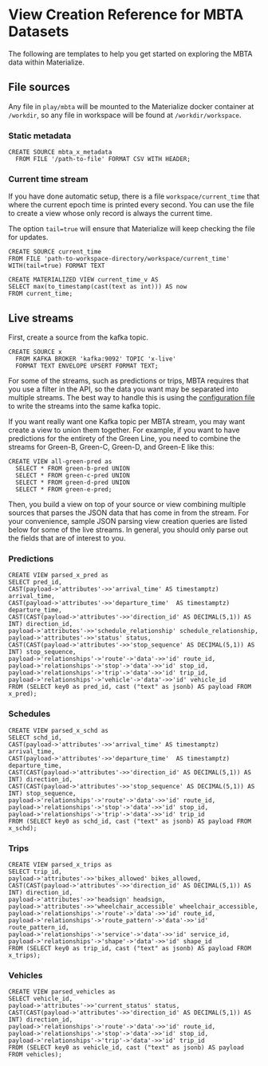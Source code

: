 # View Creation Reference for MBTA Datasets

The following are templates to help you get started on exploring the MBTA data
within Materialize.

## File sources

Any file in `play/mbta` will be mounted to the Materialize docker container at
`/workdir`, so any file in workspace will be found at `/workdir/workspace`.

### Static metadata

```
CREATE SOURCE mbta_x_metadata
  FROM FILE '/path-to-file' FORMAT CSV WITH HEADER;
```

### Current time stream

If you have done automatic setup, there is a file `workspace/current_time` that
where the current epoch time is printed every second. You can use the file to
create a view whose only record is always the current time.

The option `tail=true` will ensure that Materialize will keep checking the file
for updates.

```
CREATE SOURCE current_time
FROM FILE 'path-to-workspace-directory/workspace/current_time' WITH(tail=true) FORMAT TEXT

CREATE MATERIALIZED VIEW current_time_v AS
SELECT max(to_timestamp(cast(text as int))) AS now
FROM current_time;
```

## Live streams

First, create a source from the kafka topic.

```
CREATE SOURCE x
  FROM KAFKA BROKER 'kafka:9092' TOPIC 'x-live'
  FORMAT TEXT ENVELOPE UPSERT FORMAT TEXT;
```

For some of the streams, such as predictions or trips, MBTA requires that
you use a filter in the API, so the data you want may be separated into multiple
streams. The best way to handle this is using the [configuration
file](mbta-setup.md#config-file-creation) to write the streams into
the same kafka topic.

If you want really want one Kafka topic per MBTA stream, you may want create a
view to union them together. For example, if you want to have predictions for
the entirety of the Green Line, you need to combine the streams for Green-B,
Green-C, Green-D, and Green-E like this:
```
CREATE VIEW all-green-pred as
  SELECT * FROM green-b-pred UNION
  SELECT * FROM green-c-pred UNION
  SELECT * FROM green-d-pred UNION
  SELECT * FROM green-e-pred;
```

Then, you build a view on top of your source or view combining multiple sources
that parses the JSON data that has come in from the stream. For your
convenience, sample JSON parsing view creation queries are listed below for some
of the live streams. In general, you should only parse out the fields that are
of interest to you.

### Predictions

```
CREATE VIEW parsed_x_pred as
SELECT pred_id,
CAST(payload->'attributes'->>'arrival_time' AS timestamptz) arrival_time,
CAST(payload->'attributes'->>'departure_time'  AS timestamptz) departure_time,
CAST(CAST(payload->'attributes'->>'direction_id' AS DECIMAL(5,1)) AS INT) direction_id,
payload->'attributes'->>'schedule_relationship' schedule_relationship,
payload->'attributes'->>'status' status,
CAST(CAST(payload->'attributes'->>'stop_sequence' AS DECIMAL(5,1)) AS INT) stop_sequence,
payload->'relationships'->'route'->'data'->>'id' route_id,
payload->'relationships'->'stop'->'data'->>'id' stop_id,
payload->'relationships'->'trip'->'data'->>'id' trip_id,
payload->'relationships'->'vehicle'->'data'->>'id' vehicle_id
FROM (SELECT key0 as pred_id, cast ("text" as jsonb) AS payload FROM x_pred);
```

### Schedules

```
CREATE VIEW parsed_x_schd as
SELECT schd_id,
CAST(payload->'attributes'->>'arrival_time' AS timestamptz) arrival_time,
CAST(payload->'attributes'->>'departure_time'  AS timestamptz) departure_time,
CAST(CAST(payload->'attributes'->>'direction_id' AS DECIMAL(5,1)) AS INT) direction_id,
CAST(CAST(payload->'attributes'->>'stop_sequence' AS DECIMAL(5,1)) AS INT) stop_sequence,
payload->'relationships'->'route'->'data'->>'id' route_id,
payload->'relationships'->'stop'->'data'->>'id' stop_id,
payload->'relationships'->'trip'->'data'->>'id' trip_id
FROM (SELECT key0 as schd_id, cast ("text" as jsonb) AS payload FROM x_schd);
```

### Trips

```
CREATE VIEW parsed_x_trips as
SELECT trip_id,
payload->'attributes'->>'bikes_allowed' bikes_allowed,
CAST(CAST(payload->'attributes'->>'direction_id' AS DECIMAL(5,1)) AS INT) direction_id,
payload->'attributes'->>'headsign' headsign,
payload->'attributes'->>'wheelchair_accessible' wheelchair_accessible,
payload->'relationships'->'route'->'data'->>'id' route_id,
payload->'relationships'->'route_pattern'->'data'->>'id' route_pattern_id,
payload->'relationships'->'service'->'data'->>'id' service_id,
payload->'relationships'->'shape'->'data'->>'id' shape_id
FROM (SELECT key0 as trip_id, cast ("text" as jsonb) AS payload FROM x_trips);
```

### Vehicles

```
CREATE VIEW parsed_vehicles as
SELECT vehicle_id,
payload->'attributes'->>'current_status' status,
CAST(CAST(payload->'attributes'->>'direction_id' AS DECIMAL(5,1)) AS INT) direction_id,
payload->'relationships'->'route'->'data'->>'id' route_id,
payload->'relationships'->'stop'->'data'->>'id' stop_id,
payload->'relationships'->'trip'->'data'->>'id' trip_id
FROM (SELECT key0 as vehicle_id, cast ("text" as jsonb) AS payload FROM vehicles);
```
